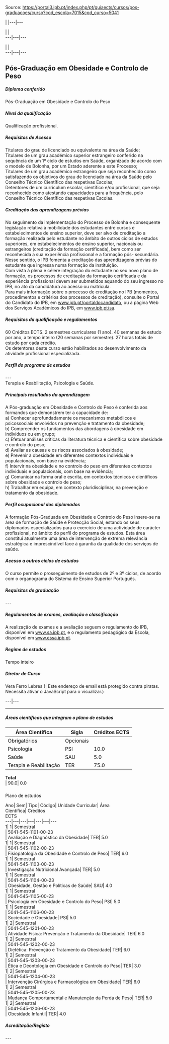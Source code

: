 Source: https://portal3.ipb.pt/index.php/pt/guiaects/cursos/pos-graduacoes/curso?cod_escola=7015&cod_curso=5041

| |---|---  
  
| |   
---|---|---  
  
| |   
---|---|---  
  
  

## Pós-Graduação em Obesidade e Controlo de Peso

  

##### Diploma conferido

Pós-Graduação em Obesidade e Controlo do Peso  
  

##### Nível da qualificação

Qualificação profissional.  
  

##### Requisitos de Acesso

Titulares do grau de licenciado ou equivalente na área da Saúde;  
Titulares de um grau académico superior estrangeiro conferido na sequência de
um 1º ciclo de estudos em Saúde, organizado de acordo com o modelo de Bolonha,
por um Estado aderente a este Processo;  
Titulares de um grau académico estrangeiro que seja reconhecido como
satisfazendo os objetivos do grau de licenciado na área da Saúde pelo Conselho
Técnico Científico das respetivas Escolas;  
Detentores de um curriculum escolar, científico e/ou profissional, que seja
reconhecido como atestando capacidades para a frequência, pelo Conselho
Técnico Científico das respetivas Escolas.  
  

##### Creditação das aprendizagens prévias

No seguimento da implementação do Processo de Bolonha e consequente legislação
relativa à mobilidade dos estudantes entre cursos e estabelecimentos de ensino
superior, deve ser alvo de creditação a formação realizada pelo estudante no
âmbito de outros ciclos de estudos superiores, em estabelecimentos de ensino
superior, nacionais ou estrangeiros (creditação da formação certificada), bem
como ser reconhecida a sua experiência profissional e a formação pós-
secundária. Nesse sentido, o IPB fomenta a creditação das aprendizagens
prévias do estudante que ingressa numa formação da instituição.  
Com vista à plena e célere integração do estudante no seu novo plano de
formação, os processos de creditação da formação certificada e da experiência
profissional devem ser submetidos aquando do seu ingresso no IPB, no ato da
candidatura ao acesso ou matrícula.  
Para mais informação sobre o processo de creditação no IPB (momentos,
procedimentos e critérios dos processos de creditação), consulte o Portal do
Candidato do IPB, em www.ipb.pt/portaldocandidato, ou a página Web dos
Serviços Académicos do IPB, em www.ipb.pt/sa.  
  

##### Requisitos da qualificação e regulamentos

60 Créditos ECTS. 2 semestres curriculares (1 ano). 40 semanas de estudo por
ano, a tempo inteiro (20 semanas por semestre). 27 horas totais de estudo por
cada crédito.  
Os detentores deste curso estão habilitados ao desenvolvimento da atividade
profissional especializada.  
  

##### Perfil do programa de estudos

\---  
Terapia e Reabilitação, Psicologia e Saúde.  
  

##### Principais resultados da aprendizagem

A Pós-graduação em Obesidade e Controlo do Peso é conferida aos formandos que
demonstrem ter a capacidade de:  
a) Conhecer aprofundadamente os mecanismos metabólicos e psicossociais
envolvidos na prevenção e tratamento da obesidade;  
b) Compreender os fundamentos das abordagens à obesidade em indivíduos ou em
grupo;  
c) Efetuar análises críticas da literatura técnica e científica sobre
obesidade e controlo do peso;  
d) Avaliar as causas e os riscos associados à obesidade;  
e) Prevenir a obesidade em diferentes contextos individuais e populacionais,
com base na evidência;  
f) Intervir na obesidade e no controlo do peso em diferentes contextos
individuais e populacionais, com base na evidência;  
g) Comunicar na forma oral e escrita, em contextos técnicos e científicos
sobre obesidade e controlo de peso;  
h) Trabalhar em equipa, em contexto pluridisciplinar, na prevenção e
tratamento da obesidade.  
  

##### Perfil ocupacional dos diplomados

A formação Pós-Graduada em Obesidade e Controlo do Peso insere-se na área de
formação de Saúde e Protecção Social, estando os seus diplomados
especializados para o exercício de uma actividade de carácter profissional, no
âmbito do perfil do programa de estudos. Esta área constitui atualmente uma
área de intervenção de extrema relevância estratégica e imprescindível face à
garantia da qualidade dos serviços de saúde.  
  

##### Acesso a outros ciclos de estudos

O curso permite o prosseguimento de estudos de 2º e 3º ciclos, de acordo com o
organograma do Sistema de Ensino Superior Português.  
  

##### Requisitos de graduação

\---  
  
  

##### Regulamentos de exames, avaliação e classificação

A realização de exames e a avaliação seguem o regulamento do IPB, disponível
em www.sa.ipb.pt, e o regulamento pedagógico da Escola, disponível em
www.essa.ipb.pt.  
  

##### Regime de estudos

Tempo inteiro  
  

##### Diretor de Curso

Vera Ferro Lebres (| Este endereço de email está protegido contra piratas.
Necessita ativar o JavaScript para o visualizar.)  
  
---|---  
  
* * *

  

##### Áreas científicas que integram o plano de estudos

Área Científica| Sigla| Créditos ECTS  
---|---|---  
Obrigatórios| Opcionais  
Psicologia| PSI| 10.0| 0.0  
Saúde | SAU| 5.0| 0.0  
Terapia e Reabilitação| TER| 75.0| 0.0  
**Total**  
| 90.0| 0.0  
  
#####  
Plano de estudos

Ano| Sem| Tipo| Código| Unidade Curricular| Área  
Científica| Créditos  
ECTS  
---|---|---|---|---|---|---  
1| 1|  Semestral  
|  5041-545-1101-00-23  
| Avaliação e Diagnóstico da Obesidade| TER| 5.0  
1| 1|  Semestral  
|  5041-545-1102-00-23  
| Fisiopatologia da Obesidade e Controlo de Peso| TER| 6.0  
1| 1|  Semestral  
|  5041-545-1103-00-23  
| Investigação Nutricional Avançada| TER| 5.0  
1| 1|  Semestral  
|  5041-545-1104-00-23  
| Obesidade, Gestão e Políticas de Saúde| SAU| 4.0  
1| 1|  Semestral  
|  5041-545-1105-00-23  
| Psicologia em Obesidade e Controlo do Peso| PSI| 5.0  
1| 1|  Semestral  
|  5041-545-1106-00-23  
| Sociedade e Obesidade| PSI| 5.0  
1| 2|  Semestral  
|  5041-545-1201-00-23  
| Atividade Física: Prevenção e Tratamento da Obesidade| TER| 6.0  
1| 2|  Semestral  
|  5041-545-1202-00-23  
| Dietética: Prevenção e Tratamento da Obesidade| TER| 6.0  
1| 2|  Semestral  
|  5041-545-1203-00-23  
| Ética e Deontologia em Obesidade e Controlo do Peso| TER| 3.0  
1| 2|  Semestral  
|  5041-545-1204-00-23  
| Intervenção Cirúrgica e Farmacológica em Obesidade| TER| 6.0  
1| 2|  Semestral  
|  5041-545-1205-00-23  
| Mudança Comportamental e Manutenção da Perda de Peso| TER| 5.0  
1| 2|  Semestral  
|  5041-545-1206-00-23  
| Obesidade Infantil| TER| 4.0  
  

##### Acreditação/Registo

\---  

  
  
  
